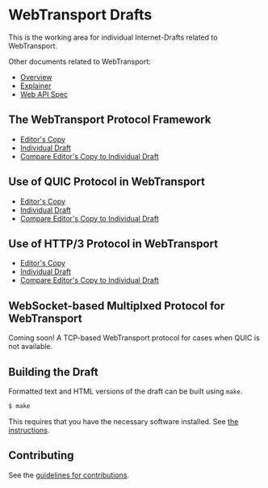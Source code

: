 # WebTransport Drafts

This is the working area for individual Internet-Drafts related to WebTransport.

Other documents related to WebTransport:

* [Overview](https://discourse.wicg.io/t/webtransport-proposal/3508)
* [Explainer](https://github.com/pthatcherg/web-transport/blob/master/explainer.md)
* [Web API Spec](https://pthatcherg.github.io/web-transport/)

## The WebTransport Protocol Framework

* [Editor's Copy](https://vasilvv.github.io/webtransport/draft-vvv-webtransport-overview.html)
* [Individual Draft](https://tools.ietf.org/html/draft-vvv-webtransport-overview)
* [Compare Editor's Copy to Individual Draft](https://vasilvv.github.io/webtransport/#go.draft-vvv-webtransport-overview.diff)

## Use of QUIC Protocol in WebTransport

* [Editor's Copy](https://vasilvv.github.io/webtransport/draft-vvv-webtransport-quic.html)
* [Individual Draft](https://tools.ietf.org/html/draft-vvv-webtransport-quic)
* [Compare Editor's Copy to Individual Draft](https://vasilvv.github.io/webtransport/#go.draft-vvv-webtransport-quic.diff)

## Use of HTTP/3 Protocol in WebTransport

* [Editor's Copy](https://vasilvv.github.io/webtransport/draft-vvv-webtransport-http3.html)
* [Individual Draft](https://tools.ietf.org/html/draft-vvv-webtransport-http3)
* [Compare Editor's Copy to Individual Draft](https://vasilvv.github.io/webtransport/#go.draft-vvv-webtransport-http3.diff)

## WebSocket-based Multiplxed Protocol for WebTransport

Coming soon!  A TCP-based WebTransport protocol for cases when QUIC is not available.

## Building the Draft

Formatted text and HTML versions of the draft can be built using `make`.

```sh
$ make
```

This requires that you have the necessary software installed.  See
[the instructions](https://github.com/martinthomson/i-d-template/blob/master/doc/SETUP.md).


## Contributing

See the
[guidelines for contributions](https://github.com/vasilvv/webtransport/blob/master/CONTRIBUTING.md).
